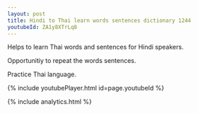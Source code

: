 ```yaml
---
layout: post
title: Hindi to Thai learn words sentences dictionary 1244 
youtubeId: ZA1y8XTrLq8
---
```

 
 
Helps to learn Thai words and sentences for Hindi speakers.

Opportunitiy to repeat the words sentences. 

Practice Thai language. 
 
{% include youtubePlayer.html id=page.youtubeId %}
 
 
{% include analytics.html %}